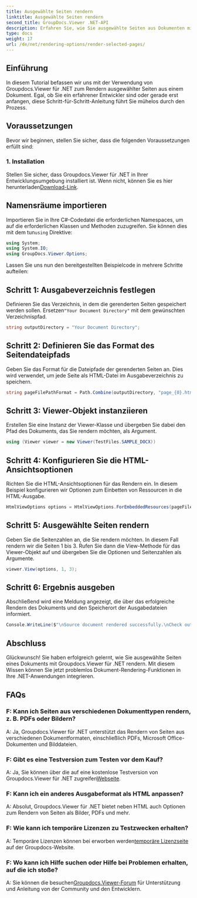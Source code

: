 ```yaml
---
title: Ausgewählte Seiten rendern
linktitle: Ausgewählte Seiten rendern
second_title: GroupDocs.Viewer .NET-API
description: Erfahren Sie, wie Sie ausgewählte Seiten aus Dokumenten mit Groupdocs.Viewer für .NET rendern. Schritt-für-Schritt-Anleitung mit Codebeispielen.
type: docs
weight: 17
url: /de/net/rendering-options/render-selected-pages/
---
```

## Einführung

In diesem Tutorial befassen wir uns mit der Verwendung von Groupdocs.Viewer für .NET zum Rendern ausgewählter Seiten aus einem Dokument. Egal, ob Sie ein erfahrener Entwickler sind oder gerade erst anfangen, diese Schritt-für-Schritt-Anleitung führt Sie mühelos durch den Prozess.

## Voraussetzungen

Bevor wir beginnen, stellen Sie sicher, dass die folgenden Voraussetzungen erfüllt sind:

### 1. Installation

 Stellen Sie sicher, dass Groupdocs.Viewer für .NET in Ihrer Entwicklungsumgebung installiert ist. Wenn nicht, können Sie es hier herunterladen[Download-Link](https://releases.groupdocs.com/viewer/net/).

## Namensräume importieren

Importieren Sie in Ihre C#-Codedatei die erforderlichen Namespaces, um auf die erforderlichen Klassen und Methoden zuzugreifen. Sie können dies mit dem tun`using` Direktive:

```csharp
using System;
using System.IO;
using GroupDocs.Viewer.Options;
```

Lassen Sie uns nun den bereitgestellten Beispielcode in mehrere Schritte aufteilen:

## Schritt 1: Ausgabeverzeichnis festlegen

 Definieren Sie das Verzeichnis, in dem die gerenderten Seiten gespeichert werden sollen. Ersetzen`"Your Document Directory"` mit dem gewünschten Verzeichnispfad.

```csharp
string outputDirectory = "Your Document Directory";
```

## Schritt 2: Definieren Sie das Format des Seitendateipfads

Geben Sie das Format für die Dateipfade der gerenderten Seiten an. Dies wird verwendet, um jede Seite als HTML-Datei im Ausgabeverzeichnis zu speichern.

```csharp
string pageFilePathFormat = Path.Combine(outputDirectory, "page_{0}.html");
```

## Schritt 3: Viewer-Objekt instanziieren

Erstellen Sie eine Instanz der Viewer-Klasse und übergeben Sie dabei den Pfad des Dokuments, das Sie rendern möchten, als Argument.

```csharp
using (Viewer viewer = new Viewer(TestFiles.SAMPLE_DOCX))
```

## Schritt 4: Konfigurieren Sie die HTML-Ansichtsoptionen

Richten Sie die HTML-Ansichtsoptionen für das Rendern ein. In diesem Beispiel konfigurieren wir Optionen zum Einbetten von Ressourcen in die HTML-Ausgabe.

```csharp
HtmlViewOptions options = HtmlViewOptions.ForEmbeddedResources(pageFilePathFormat);
```

## Schritt 5: Ausgewählte Seiten rendern

Geben Sie die Seitenzahlen an, die Sie rendern möchten. In diesem Fall rendern wir die Seiten 1 bis 3. Rufen Sie dann die View-Methode für das Viewer-Objekt auf und übergeben Sie die Optionen und Seitenzahlen als Argumente.

```csharp
viewer.View(options, 1, 3);
```

## Schritt 6: Ergebnis ausgeben

Abschließend wird eine Meldung angezeigt, die über das erfolgreiche Rendern des Dokuments und den Speicherort der Ausgabedateien informiert.

```csharp
Console.WriteLine($"\nSource document rendered successfully.\nCheck output in {outputDirectory}.");
```

## Abschluss

Glückwunsch! Sie haben erfolgreich gelernt, wie Sie ausgewählte Seiten eines Dokuments mit Groupdocs.Viewer für .NET rendern. Mit diesem Wissen können Sie jetzt problemlos Dokument-Rendering-Funktionen in Ihre .NET-Anwendungen integrieren.

## FAQs

### F: Kann ich Seiten aus verschiedenen Dokumenttypen rendern, z. B. PDFs oder Bildern?

A: Ja, Groupdocs.Viewer für .NET unterstützt das Rendern von Seiten aus verschiedenen Dokumentformaten, einschließlich PDFs, Microsoft Office-Dokumenten und Bilddateien.

### F: Gibt es eine Testversion zum Testen vor dem Kauf?

 A: Ja, Sie können über die auf eine kostenlose Testversion von Groupdocs.Viewer für .NET zugreifen[Webseite](https://releases.groupdocs.com/).

### F: Kann ich ein anderes Ausgabeformat als HTML anpassen?

A: Absolut, Groupdocs.Viewer für .NET bietet neben HTML auch Optionen zum Rendern von Seiten als Bilder, PDFs und mehr.

### F: Wie kann ich temporäre Lizenzen zu Testzwecken erhalten?

A: Temporäre Lizenzen können bei erworben werden[temporäre Lizenzseite](https://purchase.groupdocs.com/temporary-license/) auf der Groupdocs-Website.

### F: Wo kann ich Hilfe suchen oder Hilfe bei Problemen erhalten, auf die ich stoße?

 A: Sie können die besuchen[Groupdocs.Viewer-Forum](https://forum.groupdocs.com/c/viewer/9) für Unterstützung und Anleitung von der Community und den Entwicklern.